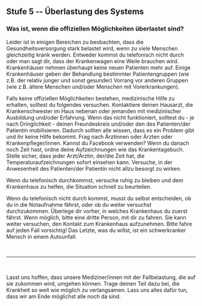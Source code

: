 ## Stufe 5 -- Überlastung des Systems

### Was ist, wenn die offiziellen Möglichkeiten überlastet sind?

Leider ist in einigen Bereichen zu beobachten, dass die Gesundheitsversorgung stark belastet wird, wenn zu viele Menschen gleichzeitig krank werden. Entweder kommst du telefonisch nicht durch oder man sagt dir, dass der Krankenwagen eine Weile brauchen wird. Krankenhäuser nehmen überhaupt keine neuen Patienten mehr auf. Einige Krankenhäuser geben der Behandlung bestimmter Patientengruppen (wie z.B. der relativ junger und sonst gesunder) Vorrang vor anderen Gruppen (wie z.B. ältere Menschen und/oder Menschen mit Vorerkrankungen).

Falls keine offiziellen Möglichkeiten bestehen, medizinische Hilfe zu erhalten, solltest du folgendes versuchen. Kontaktiere deinen Hausarzt, die Krankenschwester im Haus nebenan oder jemanden mit medizinischer Ausbildung und/oder Erfahrung. Wenn das nicht funktioniert, solltest du - je nach Dringlichkeit - deinen Freundeskreis und/oder den des Patienten/der Patientin mobilisieren. Dadurch sollten alle wissen, dass es ein Problem gibt und ihr keine Hilfe bekommt. Frag nach Ärztinnen oder Ärzten oder Krankenpfleger/innen. Kannst du Facebook verwenden? 
Wenn du danach noch Zeit hast, ordne deine Aufzeichnungen wie das Krankentagebuch. Stelle sicher, dass jeder Arzt/Ärztin, der/die Zeit hat, die Temperaturaufzeichnungen sofort einsehen kann. Versuche, in der Anwesenheit des Patienten/der Patientin nicht allzu besorgt zu wirken.

Wenn du telefonisch durchkommst, versuche ruhig zu bleiben und dem Krankenhaus zu helfen, die Situation schnell zu beurteilen. 

Wenn du telefonisch nicht durch kommst, musst du selbst entscheiden, ob du in die Notaufnahme fährst, oder ob du weiter versuchst durchzukommen. Überlege dir vorher, in welches Krankenhaus du zuerst fährst. Wenn möglich, bitte eine dritte Person, mit dir zu fahren. Sie kann weiter versuchen, den Kontakt zum Krankenhaus aufzunehmen. Bitte fahre auf jeden Fall vorsichtig! Das Letzte, was du willst, ist ein schwerkranker Mensch in einem Autounfall.

&nbsp;

----

&nbsp;

Lasst uns hoffen, dass unsere Mediziner/innen mit der Fallbelastung, die auf sie zukommen wird, umgehen können. Trage deinen Teil dazu bei, die Krankheit so weit wie möglich zu verlangsamen. Lass uns alles dafür tun, dass wir am Ende möglichst alle noch da sind. 
